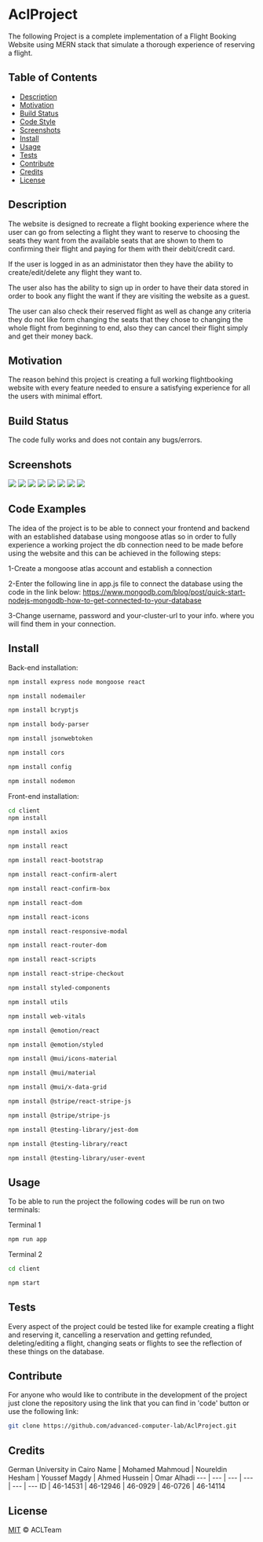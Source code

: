 # AclProject
The following Project is a complete implementation of a Flight Booking Website using MERN stack that 
simulate a thorough experience of reserving a flight.

## Table of Contents

- [Description](#Description)
- [Motivation](#motivation)
- [Build Status](#Build-Status)
- [Code Style](#Code-Style)
- [Screenshots](#Screenshots)
- [Install](#Install)
- [Usage](#usage)
- [Tests](#Tests)
- [Contribute](#Contribute)
- [Credits](#Credits)
- [License](#License)

## Description
The website is designed to recreate a flight booking experience where the user can go from selecting a flight they want to
reserve to choosing the seats they want from the available seats that are shown to them to confirming their flight and paying
for them with their debit/credit card.

If the user is logged in as an administator then they have the ability to create/edit/delete any flight they want to.

The user also has the ability to sign up in order to have their data stored in order to book any flight the want if they are
visiting the website as a guest.

The user can also check their reserved flight as well as change any criteria they do not like form changing the seats that they
chose to changing the whole flight from beginning to end, also they can cancel their flight simply and get their money back.

## Motivation
The reason behind this project is creating a full working flightbooking website with every feature 
needed to ensure a satisfying experience for all the users with minimal effort.

## Build Status
The code fully works and does not contain any bugs/errors.

## Screenshots
 <img src="images/register.png">
 <img src="images/login.png">
 <img src="images/Profile.png">
 <img src="images/flight creation.png">
 <img src="images/homepage.png">
 <img src="images/flight selection.png">
 <img src="images/seat selection.png">
 <img src="images/confirmation.png">

## Code Examples
 The idea of the project is to be able to connect your frontend and backend with an established 
 database using mongoose atlas so in order to fully experience a working project the db connection need
 to be made before using the website and this can be achieved in the following steps:
 
 1-Create a mongoose atlas account and establish a connection

 2-Enter the following line in app.js file to connect the database using the code in the link below:
 https://www.mongodb.com/blog/post/quick-start-nodejs-mongodb-how-to-get-connected-to-your-database

 3-Change username, password and your-cluster-url to your info. where you will find them in your connection.

## Install
Back-end installation:

```sh
npm install express node mongoose react
```
```sh
npm install nodemailer 
```
```sh
npm install bcryptjs 
```
```sh
npm install body-parser 
```
```sh
npm install jsonwebtoken 
```
```sh
npm install cors
```
```sh
npm install config
```
```sh
npm install nodemon
```

Front-end installation:

```sh
cd client
npm install
```
```sh
npm install axios
```
```sh
npm install react
```
```sh
npm install react-bootstrap
```
```sh
npm install react-confirm-alert
```
```sh
npm install react-confirm-box
```
```sh
npm install react-dom
```
```sh
npm install react-icons
```
```sh
npm install react-responsive-modal
```
```sh
npm install react-router-dom
```
```sh
npm install react-scripts
```
```sh
npm install react-stripe-checkout
```
```sh
npm install styled-components
```
```sh
npm install utils
```
```sh
npm install web-vitals
```
```sh
npm install @emotion/react
```
```sh
npm install @emotion/styled
```
```sh
npm install @mui/icons-material
```
```sh
npm install @mui/material
```
```sh
npm install @mui/x-data-grid
```
```sh
npm install @stripe/react-stripe-js
```
```sh
npm install @stripe/stripe-js
```
```sh
npm install @testing-library/jest-dom
```
```sh
npm install @testing-library/react
```
```sh
npm install @testing-library/user-event
```
## Usage
To be able to run the project the following codes will be run on two terminals:

Terminal 1
```sh
npm run app
```
Terminal 2
```sh
cd client
```
```sh
npm start
```
## Tests
Every aspect of the project could be tested like for example creating a flight and reserving it, cancelling
a reservation and getting refunded, deleting/editing a flight, changing seats or flights to see the reflection 
of these things on the database.

## Contribute
For anyone who would like to contribute in the development of the project 
just clone the repository using the link that you can find in 'code' button 
or use the following link:

```sh
git clone https://github.com/advanced-computer-lab/AclProject.git
```

## Credits
German University in Cairo
Name | Mohamed Mahmoud | Noureldin Hesham | Youssef Magdy | Ahmed Hussein | Omar Alhadi
--- | --- | --- | --- | --- | ---
ID | 46-14531 | 46-12946 | 46-0929 | 46-0726 | 46-14114

## License

[MIT](License) © ACLTeam

